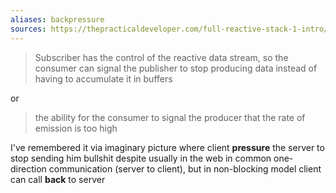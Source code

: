 ```yaml
---
aliases: backpressure
sources: https://thepracticaldeveloper.com/full-reactive-stack-1-intro/, https://projectreactor.io/docs/core/release/reference/index.html#_from_imperative_to_reactive_programming
---
```


> Subscriber has the control of the reactive data stream, so the consumer can signal the publisher to stop producing data instead of having to accumulate it in buffers

or

> the ability for the consumer to signal the producer that the rate of emission is too high

I've remembered it via imaginary picture where client **pressure** the server to stop sending him bullshit despite usually in the web in common one-direction communication (server to client), but in non-blocking model client can call **back** to server 